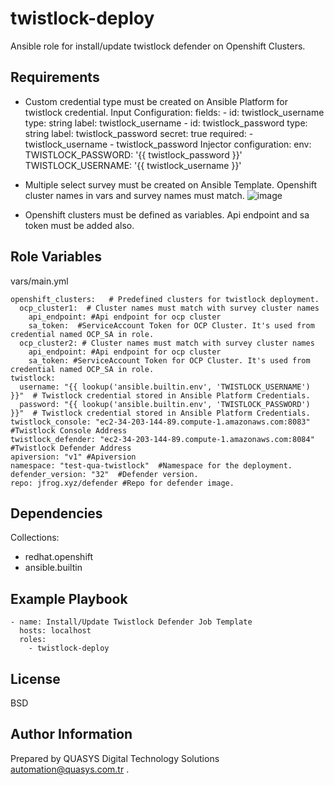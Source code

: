 twistlock-deploy
=========

Ansible role for install/update twistlock defender on Openshift Clusters.

Requirements
------------

- Custom credential type must be created on Ansible Platform for twistlock credential.
    Input Configuration:
    fields:
      - id: twistlock_username
        type: string
        label: twistlock_username
      - id: twistlock_password
        type: string
        label: twistlock_password
        secret: true
    required:
      - twistlock_username
      - twistlock_password
    Injector configuration:
    env:
      TWISTLOCK_PASSWORD: '{{ twistlock_password }}'
      TWISTLOCK_USERNAME: '{{ twistlock_username }}'

- Multiple select survey must be created on Ansible Template. Openshift cluster names in vars and survey names must match.
![image](https://github.com/user-attachments/assets/dcd6d264-95b9-432c-b999-4a689f885f99)

- Openshift clusters must be defined as variables. Api endpoint and sa token must be added also.

Role Variables
--------------

vars/main.yml

    openshift_clusters:   # Predefined clusters for twistlock deployment.
      ocp_cluster1:  # Cluster names must match with survey cluster names
        api_endpoint: #Api endpoint for ocp cluster
        sa_token:  #ServiceAccount Token for OCP Cluster. It's used from credential named OCP_SA in role.
      ocp_cluster2: # Cluster names must match with survey cluster names
        api_endpoint: #Api endpoint for ocp cluster
        sa_token: #ServiceAccount Token for OCP Cluster. It's used from credential named OCP_SA in role.
    twistlock:
      username: "{{ lookup('ansible.builtin.env', 'TWISTLOCK_USERNAME') }}"  # Twistlock credential stored in Ansible Platform Credentials.
      password: "{{ lookup('ansible.builtin.env', 'TWISTLOCK_PASSWORD') }}"  # Twistlock credential stored in Ansible Platform Credentials.
    twistlock_console: "ec2-34-203-144-89.compute-1.amazonaws.com:8083" #Twistlock Console Address
    twistlock_defender: "ec2-34-203-144-89.compute-1.amazonaws.com:8084" #Twistlock Defender Address
    apiversion: "v1" #Apiversion
    namespace: "test-qua-twistlock"  #Namespace for the deployment.
    defender_version: "32"  #Defender version.
    repo: jfrog.xyz/defender #Repo for defender image.

Dependencies
------------
Collections:
- redhat.openshift
- ansible.builtin

Example Playbook
----------------

    - name: Install/Update Twistlock Defender Job Template
      hosts: localhost
      roles:
        - twistlock-deploy

License
-------

BSD

Author Information
------------------

Prepared by QUASYS Digital Technology Solutions <automation@quasys.com.tr> .
